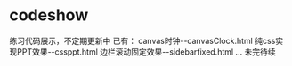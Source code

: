 # codeshow

练习代码展示，不定期更新中
已有：
canvas时钟--canvasClock.html
纯css实现PPT效果--cssppt.html
边栏滚动固定效果--sidebarfixed.html
...
未完待续